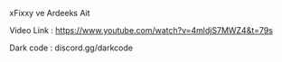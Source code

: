 xFixxy ve Ardeeks Ait 

Video Link : https://www.youtube.com/watch?v=4mldjS7MWZ4&t=79s


Dark code : discord.gg/darkcode

